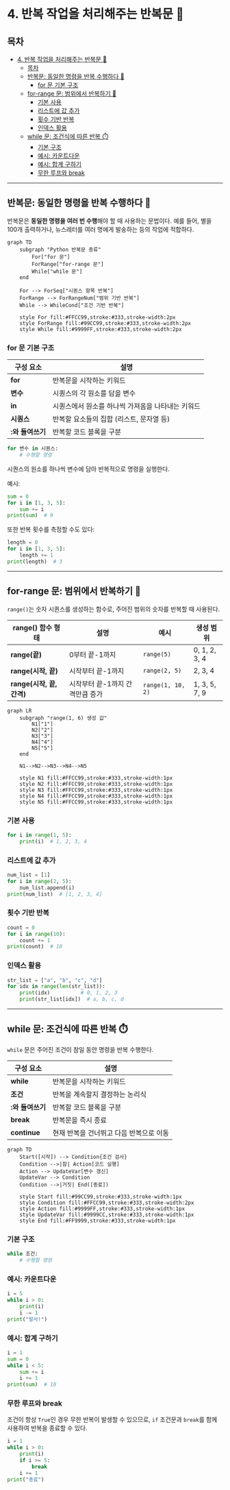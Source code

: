 # 4. 반복 작업을 처리해주는 반복문 🔄

## 목차
- [4. 반복 작업을 처리해주는 반복문 🔄](#4-반복-작업을-처리해주는-반복문-)
  - [목차](#목차)
  - [반복문: 동일한 명령을 반복 수행하다 🔁](#반복문-동일한-명령을-반복-수행하다-)
    - [for 문 기본 구조](#for-문-기본-구조)
  - [for-range 문: 범위에서 반복하기 🔢](#for-range-문-범위에서-반복하기-)
    - [기본 사용](#기본-사용)
    - [리스트에 값 추가](#리스트에-값-추가)
    - [횟수 기반 반복](#횟수-기반-반복)
    - [인덱스 활용](#인덱스-활용)
  - [while 문: 조건식에 따른 반복 ⏱️](#while-문-조건식에-따른-반복-️)
    - [기본 구조](#기본-구조)
    - [예시: 카운트다운](#예시-카운트다운)
    - [예시: 합계 구하기](#예시-합계-구하기)
    - [무한 루프와 break](#무한-루프와-break)

---

## 반복문: 동일한 명령을 반복 수행하다 🔁

반복문은 **동일한 명령을 여러 번 수행**해야 할 때 사용하는 문법이다. 예를 들어, 별을 100개 출력하거나, 뉴스레터를 여러 명에게 발송하는 등의 작업에 적합하다.

```mermaid
graph TD
    subgraph "Python 반복문 종류"
        For["for 문"]
        ForRange["for-range 문"]
        While["while 문"]
    end
    
    For --> ForSeq["시퀀스 항목 반복"]
    ForRange --> ForRangeNum["범위 기반 반복"]
    While --> WhileCond["조건 기반 반복"]
    
    style For fill:#FFCC99,stroke:#333,stroke-width:2px
    style ForRange fill:#99CC99,stroke:#333,stroke-width:2px
    style While fill:#9999FF,stroke:#333,stroke-width:2px
```

### for 문 기본 구조

| 구성 요소 | 설명 |
|----------|------|
| **for** | 반복문을 시작하는 키워드 |
| **변수** | 시퀀스의 각 원소를 담을 변수 |
| **in** | 시퀀스에서 원소를 하나씩 가져옴을 나타내는 키워드 |
| **시퀀스** | 반복할 요소들의 집합 (리스트, 문자열 등) |
| **:와 들여쓰기** | 반복할 코드 블록을 구분 |

```python
for 변수 in 시퀀스:
    # 수행할 명령
```
시퀀스의 원소를 하나씩 변수에 담아 반복적으로 명령을 실행한다.

예시:
```python
sum = 0
for i in [1, 3, 5]:
    sum += i
print(sum)  # 9
```

또한 반복 횟수를 측정할 수도 있다:
```python
length = 0
for i in [1, 3, 5]:
    length += 1
print(length)  # 3
```

---

## for-range 문: 범위에서 반복하기 🔢

`range()`는 숫자 시퀀스를 생성하는 함수로, 주어진 범위의 숫자를 반복할 때 사용된다.

| range() 함수 형태 | 설명 | 예시 | 생성 범위 |
|-----------------|------|------|----------|
| **range(끝)** | 0부터 끝-1까지 | `range(5)` | 0, 1, 2, 3, 4 |
| **range(시작, 끝)** | 시작부터 끝-1까지 | `range(2, 5)` | 2, 3, 4 |
| **range(시작, 끝, 간격)** | 시작부터 끝-1까지 간격만큼 증가 | `range(1, 10, 2)` | 1, 3, 5, 7, 9 |

```mermaid
graph LR
    subgraph "range(1, 6) 생성 값"
        N1["1"]
        N2["2"]
        N3["3"]
        N4["4"]
        N5["5"]
    end
    
    N1-->N2-->N3-->N4-->N5
    
    style N1 fill:#FFCC99,stroke:#333,stroke-width:1px
    style N2 fill:#FFCC99,stroke:#333,stroke-width:1px
    style N3 fill:#FFCC99,stroke:#333,stroke-width:1px
    style N4 fill:#FFCC99,stroke:#333,stroke-width:1px
    style N5 fill:#FFCC99,stroke:#333,stroke-width:1px
```

### 기본 사용
```python
for i in range(1, 5):
    print(i)  # 1, 2, 3, 4
```

### 리스트에 값 추가
```python
num_list = [1]
for i in range(2, 5):
    num_list.append(i)
print(num_list)  # [1, 2, 3, 4]
```

### 횟수 기반 반복
```python
count = 0
for i in range(10):
    count += 1
print(count)  # 10
```

### 인덱스 활용
```python
str_list = ["a", "b", "c", "d"]
for idx in range(len(str_list)):
    print(idx)          # 0, 1, 2, 3
    print(str_list[idx])  # a, b, c, d
```

---

## while 문: 조건식에 따른 반복 ⏱️

`while` 문은 주어진 조건이 참일 동안 명령을 반복 수행한다.

| 구성 요소 | 설명 |
|----------|------|
| **while** | 반복문을 시작하는 키워드 |
| **조건** | 반복을 계속할지 결정하는 논리식 |
| **:와 들여쓰기** | 반복할 코드 블록을 구분 |
| **break** | 반복문을 즉시 종료 |
| **continue** | 현재 반복을 건너뛰고 다음 반복으로 이동 |

```mermaid
graph TD
    Start([시작]) --> Condition{조건 검사}
    Condition -->|참| Action[코드 실행]
    Action --> UpdateVar[변수 갱신]
    UpdateVar --> Condition
    Condition -->|거짓| End([종료])
    
    style Start fill:#99CC99,stroke:#333,stroke-width:1px
    style Condition fill:#FFCC99,stroke:#333,stroke-width:2px
    style Action fill:#9999FF,stroke:#333,stroke-width:1px
    style UpdateVar fill:#9999CC,stroke:#333,stroke-width:1px
    style End fill:#FF9999,stroke:#333,stroke-width:1px
```

### 기본 구조
```python
while 조건:
    # 수행할 명령
```

### 예시: 카운트다운
```python
i = 5
while i > 0:
    print(i)
    i -= 1
print("발사!")
```

### 예시: 합계 구하기
```python
i = 1
sum = 0
while i < 5:
    sum += i
    i += 1
print(sum)  # 10
```

### 무한 루프와 break
조건이 항상 `True`인 경우 무한 반복이 발생할 수 있으므로, `if` 조건문과 `break`를 함께 사용하여 반복을 종료할 수 있다.

```python
i = 1
while i > 0:
    print(i)
    if i >= 5:
        break
    i += 1
print("종료")
```

